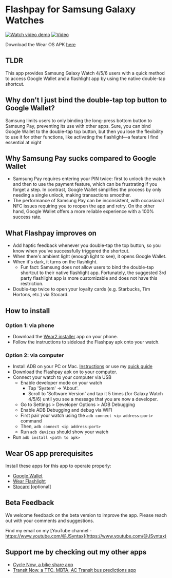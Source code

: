 # Flashpay for Samsung Galaxy Watches
[![Watch video demo](https://img.youtube.com/vi/Ll-67LgG7G0/0.jpg)]([https://www.youtube.com/watch?v=Ll-67LgG7G0](https://youtu.be/Ll-67LgG7G0))
[![Video](https://img.youtube.com/vi/Ll-67LgG7G0/maxresdefault.jpg)](https://www.youtube.com/watch?v=Ll-67LgG7G0)

Download the Wear OS APK [here](https://github.com/TransitNow/flashpay-wearos/releases/download/v1.0.0/flashpay-wearos-v001.apk)

## TLDR
This app provides Samsung Galaxy Watch 4/5/6 users with a quick method to access Google Wallet and a flashlight app by using the native double-tap shortcut. 

## Why don't I just bind the double-tap top button to Google Wallet?
Samsung limits users to only binding the long-press bottom button to Samsung Pay, preventing its use with other apps. Sure, you can bind Google Wallet to the double-tap top button, but then you lose the flexibility to use it for other functions, like activating the flashlight—a feature I find essential at night

## Why Samsung Pay sucks compared to Google Wallet
- Samsung Pay requires entering your PIN twice: first to unlock the watch and then to use the payment feature, which can be frustrating if you forget a step. In contrast, Google Wallet simplifies the process by only needing a single unlock, making transactions smoother.
- The performance of Samsung Pay can be inconsistent, with occasional NFC issues requiring you to reopen the app and retry. On the other hand, Google Wallet offers a more reliable experience with a 100% success rate.

## What Flashpay improves on
- Add haptic feedback whenever you double-tap the top button, so you know when you've successfully triggered the shortcut.
- When there's ambient light (enough light to see), it opens Google Wallet.
- When it's dark, it turns on the flashlight.
  - Fun fact: Samsung does not allow users to bind the double-tap shortcut to their native flashlight app. Fortunately, the suggested 3rd party flashlight app is more customizable and does not have this restriction.
- Double-tap twice to open your loyalty cards (e.g. Starbucks, Tim Hortons, etc.) via Stocard.


## How to install
### Option 1: via phone
- Download the [Wear2 installer](https://www.reddit.com/r/WearOS/comments/u9hf2m/new_app_wear_installer_2_a_free_general_purpose/) app on your phone.
- Follow the instructions to sideload the Flashpay apk onto your watch.

### Option 2: via computer
- Install ADB on your PC or Mac. [Instructions](https://www.xda-developers.com/install-adb-windows-macos-linux/) or use my [quick guide](https://github.com/TransitNow/flashpay-wearos/blob/main/install-adb-quick-guide)
- Download the Flashpay apk on to your computer.
- Connect your watch to your computer via USB
  - Enable developer mode on your watch
      - Tap 'System' -> 'About'.
      - Scroll to 'Software Version' and tap it 5 times (for Galaxy Watch 4/5/6) until you see a message that you are now a developer.
  - Go to Settings > Developer Options > ADB Debugging
  - Enable ADB Debugging and debug via WIFI
  - First pair your watch using the `adb connect <ip address:port>` command
  - Then, `adb connect <ip address:port>`
  - Run `adb devices` should show your watch
- Run `adb install <path to apk>`

## Wear OS app prerequisites
Install these apps for this app to operate properly:
- [Google Wallet](https://play.google.com/store/apps/details?id=com.google.android.apps.walletnfcrel&hl=en&gl=US)
- [Wear Flashlight](https://play.google.com/store/apps/details?id=com.codverter.wearflashlight&hl=en_CA&gl=US)
- [Stocard](https://play.google.com/store/apps/details?id=de.stocard.stocard&hl=en&gl=US) [optional]


## Beta Feedback
We welcome feedback on the beta version to improve the app. Please reach out with your comments and suggestions. 

Find my email on my [YouTube channel - https://www.youtube.com/@JSyntax](https://www.youtube.com/@JSyntax)  

## Support me by checking out my other apps
- [Cycle Now, a bike share app](https://cyclenowapp.com/) 
- [Transit Now, a TTC, MBTA, AC Transit bus predictions app](https://transitnowapp.com/)


